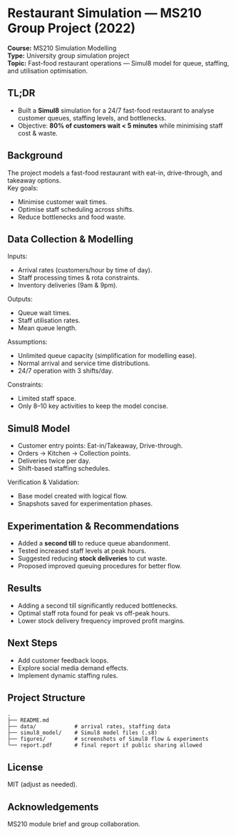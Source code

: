 # Restaurant Simulation — MS210 Group Project (2022)

**Course:** MS210 Simulation Modelling  
**Type:** University group simulation project  
**Topic:** Fast-food restaurant operations — Simul8 model for queue, staffing, and utilisation optimisation.

## TL;DR
- Built a **Simul8** simulation for a 24/7 fast-food restaurant to analyse customer queues, staffing levels, and bottlenecks.
- Objective: **80% of customers wait < 5 minutes** while minimising staff cost & waste.

## Background
The project models a fast-food restaurant with eat-in, drive-through, and takeaway options.  
Key goals:
- Minimise customer wait times.
- Optimise staff scheduling across shifts.
- Reduce bottlenecks and food waste.

## Data Collection & Modelling
Inputs:
- Arrival rates (customers/hour by time of day).
- Staff processing times & rota constraints.
- Inventory deliveries (9am & 9pm).

Outputs:
- Queue wait times.
- Staff utilisation rates.
- Mean queue length.

Assumptions:
- Unlimited queue capacity (simplification for modelling ease).
- Normal arrival and service time distributions.
- 24/7 operation with 3 shifts/day.

Constraints:
- Limited staff space.
- Only 8–10 key activities to keep the model concise.

## Simul8 Model
- Customer entry points: Eat-in/Takeaway, Drive-through.
- Orders → Kitchen → Collection points.
- Deliveries twice per day.
- Shift-based staffing schedules.

Verification & Validation:
- Base model created with logical flow.
- Snapshots saved for experimentation phases.

## Experimentation & Recommendations
- Added a **second till** to reduce queue abandonment.
- Tested increased staff levels at peak hours.
- Suggested reducing **stock deliveries** to cut waste.
- Proposed improved queuing procedures for better flow.

## Results
- Adding a second till significantly reduced bottlenecks.
- Optimal staff rota found for peak vs off-peak hours.
- Lower stock delivery frequency improved profit margins.

## Next Steps
- Add customer feedback loops.
- Explore social media demand effects.
- Implement dynamic staffing rules.

## Project Structure
```
.
├── README.md
├── data/            # arrival rates, staffing data
├── simul8_model/    # Simul8 model files (.s8)
├── figures/         # screenshots of Simul8 flow & experiments
└── report.pdf       # final report if public sharing allowed
```

## License
MIT (adjust as needed).

## Acknowledgements
MS210 module brief and group collaboration.
